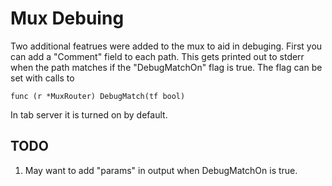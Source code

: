 Mux Debuing
===========

Two additional featrues were added to the mux to aid in debuging.  First you can add a "Comment" field to 
each path.  This gets printed out to stderr when the path matches if the "DebugMatchOn" flag is true.
The flag can be set with calls to

	func (r *MuxRouter) DebugMatch(tf bool) 

In tab server it is turned on by default.

TODO
----
	
1. May want to add "params" in output when DebugMatchOn is true.


